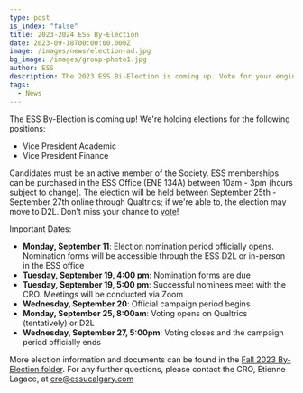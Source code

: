 ```yaml
---
type: post
is_index: "false"
title: 2023-2024 ESS By-Election
date: 2023-09-18T00:00:00.000Z
image: /images/news/election-ad.jpg
bg_image: /images/group-photo1.jpg
author: ESS
description: The 2023 ESS Bi-Election is coming up. Vote for your engineering representatives!
tags:
  - News
---
```


The ESS By-Election is coming up! We're holding elections for the following positions:

- Vice President Academic
- Vice President Finance

Candidates must be an active member of the Society. ESS memberships can be purchased in the ESS Office (ENE 134A) between 10am - 3pm (hours subject to change). The election will be held between September 25th - September 27th online through Qualtrics; if we're able to, the election may move to D2L. Don't miss your chance to [vote](https://qfreeaccountssjc1.az1.qualtrics.com/jfe/form/SV_1Iin1LBYOkllGcu)!

Important Dates:

- **Monday, September 11**: Election nomination period officially opens. Nomination forms will be accessible through the ESS D2L or in-person in the ESS office
- **Tuesday, September 19, 4:00 pm**: Nomination forms are due
- **Tuesday, September 19, 5:00 pm**: Successful nominees meet with the CRO. Meetings will be conducted via Zoom
- **Wednesday, September 20**: Official campaign period begins
- **Monday, September 25, 8:00am**: Voting opens on Qualtrics (tentatively) or D2L
- **Wednesday, September 27, 5:00pm**: Voting closes and the campaign period officially ends

More election information and documents can be found in the [Fall 2023 By-Election folder](https://drive.google.com/drive/folders/1yC1L07NiT636RZq98G2nwfRld8tqEbSS). For any further questions, please contact the CRO, Etienne Lagace, at cro@essucalgary.com
